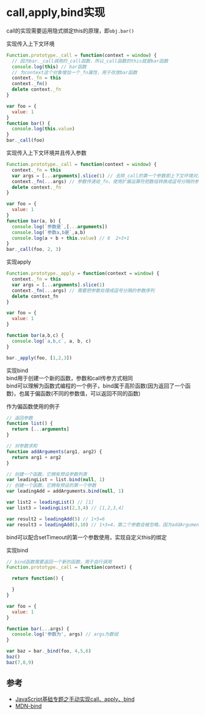 # call,apply,bind实现

call的实现需要运用隐式绑定this的原理，即`obj.bar()`

实现传入上下文环境
```js
Function.prototype._call = function(context = window) {
  // 因为bar._call调用的_call函数，所以_call函数的this就是bar函数
  console.log(this) // bar函数
  // 为context这个对象增加一个_fn属性，用于存放bar函数
  context._fn = this
  context._fn()
  delete context._fn
}

var foo = {
  value: 1
}
function bar() {
  console.log(this.value)
}
bar._call(foo)
```

实现传入上下文环境并且传入参数
```js
Function.prototype._call = function(context = window) {
  context._fn = this
  var args = [...arguments].slice(1) // 去除_call的第一个参数即上下文环境对象，剩下的即参数
  context._fn(...args) // 参数传递给_fn，使用扩展运算符把数组转换成逗号分隔的参数序列
  delete context._fn
}

var foo = {
  value: 1
}
function bar(a, b) {
  console.log(`参数是`,[...arguments])
  console.log(`参数a,b是`,a,b)
  console.log(a + b + this.value) // 6  2+3+1
}
bar._call(foo, 2, 3)
```

实现apply
```js
Function.prototype._apply = function(context = window) {
  context._fn = this
  var args = [...arguments].slice(1)
  context._fn(...args) // 需要把参数处理成逗号分隔的参数序列
  delete context_fn
}

var foo = {
  value: 1
}

function bar(a,b,c) {
  console.log(`a,b,c`, a, b, c)
}

bar._apply(foo, [1,2,3])
```

实现bind  
bind用于创建一个新的函数，参数和call传参方式相同  
bind可以理解为函数式编程的一个例子，bind属于高阶函数(因为返回了一个函数)，也属于偏函数(不同的参数值，可以返回不同的函数)

作为偏函数使用的例子
```js
// 返回参数
function list() {
  return [...arguments]
}

// 对参数求和
function addArguments(arg1, arg2) {
  return arg1 + arg2
}

// 创建一个函数，它拥有预设参数列表
var leadingList = list.bind(null, 1)
// 创建一个函数，它拥有预设的第一个参数
var leadingAdd = addArguments.bind(null, 1)

var list2 = leadingList() // [1]
var list3 = leadingList(2,3,4) // [1,2,3,4]

var result2 = leadingAdd(5) // 1+5=6
var result3 = leadingAdd(3,10) // 1+3=4，第二个参数会被忽略，因为addArguments只设置了两个参数
```

bind可以配合setTimeout的第一个参数使用，实现自定义this的绑定

实现bind
```js
// bind函数需要返回一个新的函数，用于自行调用
Function.prototype._call = function(context) {

  return function() {

  }
}

var foo = {
  value: 1
}

function bar(...args) {
  console.log('参数为', args) // args为数组
}

var baz = bar._bind(foo, 4,5,6)
baz()
baz(7,8,9)
```

## 参考
- [JavaScript基础专题之手动实现call、apply、bind](https://juejin.im/post/5d1f1cc9f265da1bc64be2c8)
- [MDN-bind](https://developer.mozilla.org/zh-CN/docs/Web/JavaScript/Reference/Global_Objects/Function/bind)
